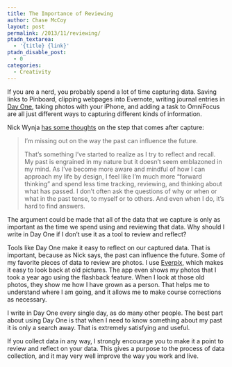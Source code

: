 ```yaml
---
title: The Importance of Reviewing
author: Chase McCoy
layout: post
permalink: /2013/11/reviewing/
ptadn_textarea:
  - '{title} {link}'
ptadn_disable_post:
  - 0
categories:
  - Creativity
---
```

If you are a nerd, you probably spend a lot of time capturing data. Saving links to Pinboard, clipping webpages into Evernote, writing journal entries in [Day One][1], taking photos with your iPhone, and adding a task to OmniFocus are all just different ways to capturing different kinds of information.

Nick Wynja [has some thoughts][2] on the step that comes after capture:

> I’m missing out on the way the past can influence the future.
> 
> That’s something I’ve started to realize as I try to reflect and recall. My past is engrained in my nature but it doesn’t seem emblazoned in my mind. As I’ve become more aware and mindful of how I can approach my life by design, I feel like I’m much more “forward thinking” and spend less time tracking, reviewing, and thinking about what has passed. I don’t often ask the questions of why or when or what in the past tense, to myself or to others. And even when I do, it’s hard to find answers.

The argument could be made that all of the data that we capture is only as important as the time we spend using and reviewing that data. Why should I write in Day One if I don&#8217;t use it as a tool to review and reflect?

Tools like Day One make it easy to reflect on our captured data. That is important, because as Nick says, the past can influence the future. Some of my favorite pieces of data to review are photos. I use [Everpix][3], which makes it easy to look back at old pictures. The app even shows my photos that I took a year ago using the flashback feature. When I look at those old photos, they show me how I have grown as a person. That helps me to understand where I am going, and it allows me to make course corrections as necessary.

I write in Day One every single day, as do many other people. The best part about using Day One is that when I need to know something about my past it is only a search away. That is extremely satisfying and useful.

If you collect data in any way, I strongly encourage you to make it a point to review and reflect on your data. This gives a purpose to the process of data collection, and it may very well improve the way you work and live.

 [1]: http://dayoneapp.com/
 [2]: http://hackmake.org/2013/11/toothbrushes
 [3]: https://www.everpix.com/
